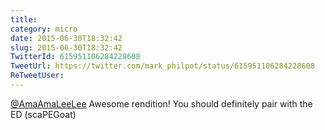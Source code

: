 ```yaml
---
title: 
category: micro
date: 2015-06-30T18:32:42
slug: 2015-06-30T18:32:42
TwitterId: 615951106284228608
TweetUrl: https://twitter.com/mark_philpot/status/615951106284228608
ReTweetUser: 
---
```


[@AmaAmaLeeLee](https://twitter.com/AmaAmaLeeLee) Awesome rendition! You should definitely pair with the ED (scaPEGoat)
